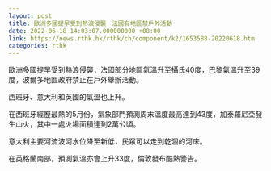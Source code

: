 ```yaml
---
layout: post
title: 歐洲多國提早受到熱浪侵襲　法國有地區禁戶外活動
date: 2022-06-18 14:03:07.000000000 +08:00
link: https://news.rthk.hk/rthk/ch/component/k2/1653588-20220618.htm
categories: rthk
---
```


歐洲多國提早受到熱浪侵襲，法國部分地區氣溫升至攝氏40度，巴黎氣溫升至39度，波爾多地區政府禁止在戶外舉辦活動。

西班牙、意大利和英國的氣溫也上升。

在西班牙經歷最熱的5月份，氣象部門預測周末溫度最高達到43度，加泰羅尼亞發生山火，其中一處火場面積達到2萬公頃。

意大利主要河流波河水位降至新低，民眾可以走到乾涸的河床。 

在英格蘭南部，預測氣溫亦會上升33度，倫敦發布酷熱警告。
